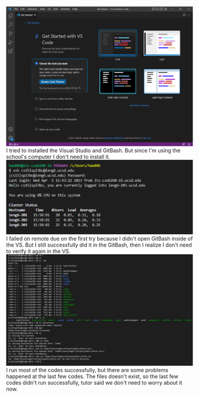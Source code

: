 ![Image](Capture.png)
I tried to installed the Visual Studio and GitBash. But since I'm using the school's computer I don't need to install it.
![Image](Remote.png)
I failed on remote due on the first try because I didn't open GitBash inside of the VS. But I still successfully did it in the GitBash, then I realize I don't need to verify it again in the VS.
![Image](Code.png)
I run most of the codes successfully, but there are some problems happened at the last few codes. The files doesn't exist, so the last few codes didn't run successfully, tutor said we don't need to worry about it now.
